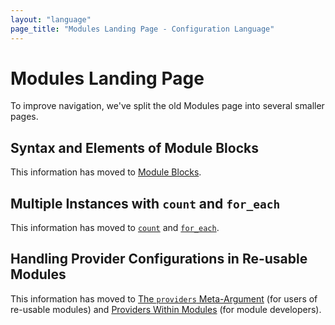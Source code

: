 ```yaml
---
layout: "language"
page_title: "Modules Landing Page - Configuration Language"
---
```


# Modules Landing Page

To improve navigation, we've split the old Modules page into several smaller
pages.

<a id="calling-a-child-module"></a>
<a id="accessing-module-output-values"></a>
<a id="transferring-resource-state-into-modules"></a>
<a id="tainting-resources-within-a-module"></a>
<a id="module-versions"></a>
<a id="other-meta-arguments"></a>

## Syntax and Elements of Module Blocks

This information has moved to
[Module Blocks](/docs/configuration/blocks/modules/syntax.html).

<a id="multiple-instances-of-a-module"></a>

## Multiple Instances with `count` and `for_each`

This information has moved to
[`count`](/docs/configuration/meta-arguments/count.html) and
[`for_each`](/docs/configuration/meta-arguments/for_each.html).

<a id="providers-within-modules"></a>
<a id="provider-version-constraints-in-modules"></a>
<a id="implicit-provider-inheritance"></a>
<a id="passing-providers-explicitly"></a>
<a id="proxy-configuration-blocks"></a>
<a id="legacy-shared-modules-with-provider-configurations"></a>

## Handling Provider Configurations in Re-usable Modules

This information has moved to
[The `providers` Meta-Argument](/docs/configuration/meta-arguments/module-providers.html)
(for users of re-usable modules) and
[Providers Within Modules](/docs/modules/providers.html)
(for module developers).
